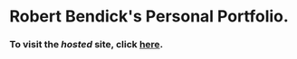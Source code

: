 # Robert Bendick's Personal Portfolio.

### To visit the *hosted* site, click [here](https://robbiebendick.github.io/robbie/).
